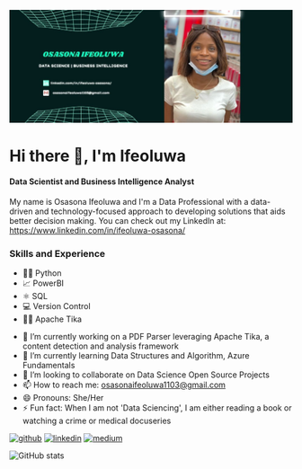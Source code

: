 ![Data Science and Business Intelligence](https://github.com/Ifeoluwa-hub/Ifeoluwa-hub/blob/main/Teal%20Green%20Cyber%20Neon%20Gaming%20Livestream%20Twitch%20Banner.jpg)

# Hi there 👋, I'm Ifeoluwa
#### Data Scientist and Business Intelligence Analyst

My name is Osasona Ifeoluwa and I'm a Data Professional with a data-driven and technology-focused approach to developing solutions that aids better decision making.
You can check out my LinkedIn at: https://www.linkedin.com/in/ifeoluwa-osasona/

### Skills and Experience

* 👩‍💻 Python
* 📈 PowerBI
* ⚛ SQL
* 💻 Version Control
* 👩‍💻 Apache Tika

- 🔭 I’m currently working on a PDF Parser leveraging Apache Tika, a content detection and analysis framework 
- 🌱 I’m currently learning Data Structures and Algorithm, Azure Fundamentals
- 👯 I’m looking to collaborate on Data Science Open Source Projects 
- 📫 How to reach me: osasonaifeoluwa1103@gmail.com 
- 😄 Pronouns: She/Her 
- ⚡ Fun fact: When I am not 'Data Sciencing', I am either reading a book or watching a crime or medical docuseries


[<img src='https://cdn.jsdelivr.net/npm/simple-icons@3.0.1/icons/github.svg' alt='github' height='40'>](https://github.com/Ifeoluwa-hub)  [<img src='https://cdn.jsdelivr.net/npm/simple-icons@3.0.1/icons/linkedin.svg' alt='linkedin' height='40'>](https://www.linkedin.com/in/https://www.linkedin.com/in/ifeoluwa-osasona//)  [<img src='https://cdn.jsdelivr.net/npm/simple-icons@3.0.1/icons/medium.svg' alt='medium' height='40'>](https://osasonaifeoluwa.medium.com/)  

![GitHub stats](https://github-readme-stats.vercel.app/api?username=Ifeoluwa-hub&show_icons=true)  


